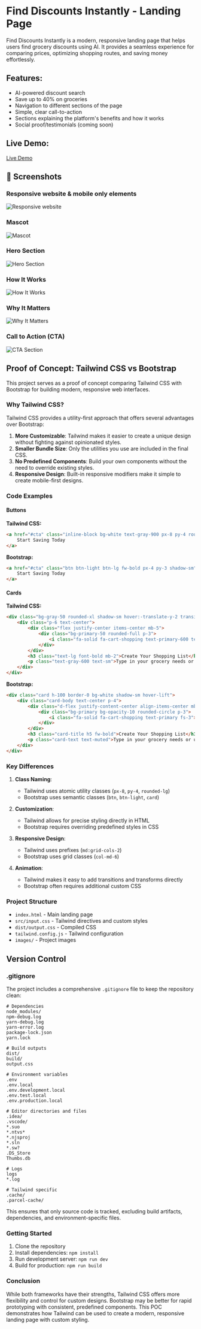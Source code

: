 # Find Discounts Instantly - Landing Page

Find Discounts Instantly is a modern, responsive landing page that helps users find grocery discounts using AI. It provides a seamless experience for comparing prices, optimizing shopping routes, and saving money effortlessly.

## Features:
- AI-powered discount search
- Save up to 40% on groceries
- Navigation to different sections of the page
- Simple, clear call-to-action
- Sections explaining the platform's benefits and how it works
- Social proof/testimonials (coming soon)

## Live Demo:
[Live Demo](https://solomonRei.github.io/tum-web-lab-2/)

## 🌟 Screenshots

### Responsive website & mobile only elements 
![Responsive website](res/responsive.png)

### Mascot 
![Mascot](res/mascot.png)

### Hero Section
![Hero Section](res/hero.png)

### How It Works
![How It Works](res/how-it-works.png)

### Why It Matters
![Why It Matters](res/why-it-matters.png)

### Call to Action (CTA)
![CTA Section](res/cta.png)

## Proof of Concept: Tailwind CSS vs Bootstrap

This project serves as a proof of concept comparing Tailwind CSS with Bootstrap for building modern, responsive web interfaces.

### Why Tailwind CSS?

Tailwind CSS provides a utility-first approach that offers several advantages over Bootstrap:

1. **More Customizable**: Tailwind makes it easier to create a unique design without fighting against opinionated styles.
2. **Smaller Bundle Size**: Only the utilities you use are included in the final CSS.
3. **No Predefined Components**: Build your own components without the need to override existing styles.
4. **Responsive Design**: Built-in responsive modifiers make it simple to create mobile-first designs.

### Code Examples

#### Buttons

**Tailwind CSS:**
```html
<a href="#cta" class="inline-block bg-white text-gray-900 px-8 py-4 rounded-lg font-bold text-lg shadow-lg hover:-translate-y-1 transition-transform duration-300">
    Start Saving Today
</a>
```

**Bootstrap:**
```html
<a href="#cta" class="btn btn-light btn-lg fw-bold px-4 py-3 shadow-sm">
    Start Saving Today
</a>
```

#### Cards

**Tailwind CSS:**
```html
<div class="bg-gray-50 rounded-xl shadow-sm hover:-translate-y-2 transition-transform duration-300 overflow-hidden">
    <div class="p-6 text-center">
        <div class="flex justify-center items-center mb-5">
            <div class="bg-primary-50 rounded-full p-3">
                <i class="fa-solid fa-cart-shopping text-primary-600 text-xl"></i>
            </div>
        </div>
        <h3 class="text-lg font-bold mb-2">Create Your Shopping List</h3>
        <p class="text-gray-600 text-sm">Type in your grocery needs or upload your usual shopping list.</p>
    </div>
</div>
```

**Bootstrap:**
```html
<div class="card h-100 border-0 bg-white shadow-sm hover-lift">
    <div class="card-body text-center p-4">
        <div class="d-flex justify-content-center align-items-center mb-4">
            <div class="bg-primary bg-opacity-10 rounded-circle p-3">
                <i class="fa-solid fa-cart-shopping text-primary fs-3"></i>
            </div>
        </div>
        <h3 class="card-title h5 fw-bold">Create Your Shopping List</h3>
        <p class="card-text text-muted">Type in your grocery needs or upload your usual shopping list.</p>
    </div>
</div>
```

### Key Differences

1. **Class Naming**: 
   - Tailwind uses atomic utility classes (`px-8`, `py-4`, `rounded-lg`)
   - Bootstrap uses semantic classes (`btn`, `btn-light`, `card`)

2. **Customization**:
   - Tailwind allows for precise styling directly in HTML
   - Bootstrap requires overriding predefined styles in CSS

3. **Responsive Design**:
   - Tailwind uses prefixes (`md:grid-cols-2`)
   - Bootstrap uses grid classes (`col-md-6`)

4. **Animation**:
   - Tailwind makes it easy to add transitions and transforms directly
   - Bootstrap often requires additional custom CSS

### Project Structure

- `index.html` - Main landing page
- `src/input.css` - Tailwind directives and custom styles
- `dist/output.css` - Compiled CSS
- `tailwind.config.js` - Tailwind configuration
- `images/` - Project images

## Version Control

### .gitignore

The project includes a comprehensive `.gitignore` file to keep the repository clean:

```
# Dependencies
node_modules/
npm-debug.log
yarn-debug.log
yarn-error.log
package-lock.json
yarn.lock

# Build outputs
dist/
build/
output.css

# Environment variables
.env
.env.local
.env.development.local
.env.test.local
.env.production.local

# Editor directories and files
.idea/
.vscode/
*.suo
*.ntvs*
*.njsproj
*.sln
*.sw?
.DS_Store
Thumbs.db

# Logs
logs
*.log

# Tailwind specific
.cache/
.parcel-cache/
```

This ensures that only source code is tracked, excluding build artifacts, dependencies, and environment-specific files.

### Getting Started

1. Clone the repository
2. Install dependencies: `npm install`
3. Run development server: `npm run dev`
4. Build for production: `npm run build`

### Conclusion

While both frameworks have their strengths, Tailwind CSS offers more flexibility and control for custom designs. Bootstrap may be better for rapid prototyping with consistent, predefined components. This POC demonstrates how Tailwind can be used to create a modern, responsive landing page with custom styling.
